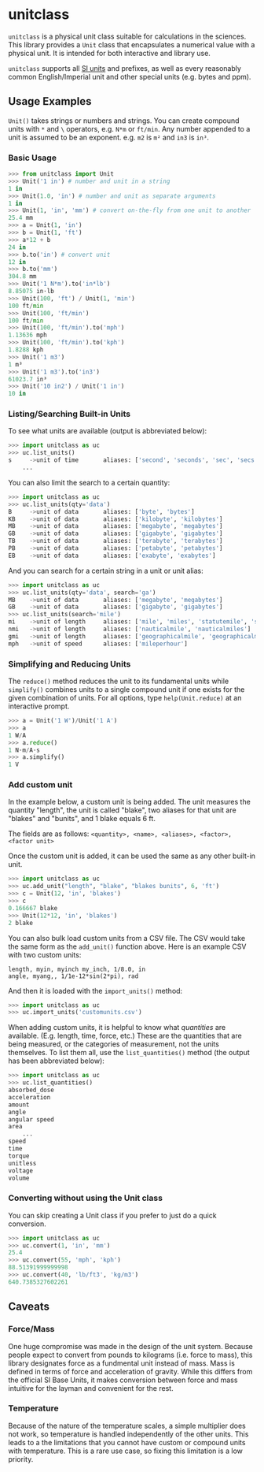 # unitclass

`unitclass` is a physical unit class suitable for calculations in the sciences.
This library provides a `Unit` class that encapsulates a numerical value with a
physical unit. It is intended for both interactive and library use.

`unitclass` supports all [SI
units](https://www.nist.gov/pml/owm/metric-si/si-units) and prefixes, as well as
every reasonably common English/Imperial unit and other special units (e.g.
bytes and ppm).

## Usage Examples

`Unit()` takes strings or numbers and strings. You can create compound units with `*` and `\` 
operators, e.g. `N*m` or `ft/min`. Any number appended to a unit is assumed to be an exponent. e.g. `m2` is `m²` and
`in3` is `in³`.

### Basic Usage

```python
>>> from unitclass import Unit
>>> Unit('1 in') # number and unit in a string
1 in
>>> Unit(1.0, 'in') # number and unit as separate arguments
1 in
>>> Unit(1, 'in', 'mm') # convert on-the-fly from one unit to another
25.4 mm
>>> a = Unit(1, 'in')
>>> b = Unit(1, 'ft')
>>> a*12 + b
24 in
>>> b.to('in') # convert unit
12 in
>>> b.to('mm')
304.8 mm
>>> Unit('1 N*m').to('in*lb')
8.85075 in⋅lb
>>> Unit(100, 'ft') / Unit(1, 'min')
100 ft/min
>>> Unit(100, 'ft/min')
100 ft/min
>>> Unit(100, 'ft/min').to('mph') 
1.13636 mph
>>> Unit(100, 'ft/min').to('kph')
1.8288 kph
>>> Unit('1 m3')
1 m³
>>> Unit('1 m3').to('in3')
61023.7 in³
>>> Unit('10 in2') / Unit('1 in')
10 in

```

### Listing/Searching Built-in Units

To see what units are available (output is abbreviated below):

```python
>>> import unitclass as uc
>>> uc.list_units()
s     ->unit of time       aliases: ['second', 'seconds', 'sec', 'secs']
    ...

```

You can also limit the search to a certain quantity:

```python
>>> import unitclass as uc
>>> uc.list_units(qty='data')
B     ->unit of data       aliases: ['byte', 'bytes']
KB    ->unit of data       aliases: ['kilobyte', 'kilobytes']
MB    ->unit of data       aliases: ['megabyte', 'megabytes']
GB    ->unit of data       aliases: ['gigabyte', 'gigabytes']
TB    ->unit of data       aliases: ['terabyte', 'terabytes']
PB    ->unit of data       aliases: ['petabyte', 'petabytes']
EB    ->unit of data       aliases: ['exabyte', 'exabytes']

```

And you can search for a certain string in a unit or unit alias:

```python
>>> import unitclass as uc
>>> uc.list_units(qty='data', search='ga')
MB    ->unit of data       aliases: ['megabyte', 'megabytes']
GB    ->unit of data       aliases: ['gigabyte', 'gigabytes']
>>> uc.list_units(search='mile')
mi    ->unit of length     aliases: ['mile', 'miles', 'statutemile', 'statutemiles', 'smi']
nmi   ->unit of length     aliases: ['nauticalmile', 'nauticalmiles']
gmi   ->unit of length     aliases: ['geographicalmile', 'geographicalmiles']
mph   ->unit of speed      aliases: ['mileperhour']

```

### Simplifying and Reducing Units

The `reduce()` method reduces the unit to its fundamental units while
`simplify()` combines units to a single compound unit if one exists for the
given combination of units. For all options, type `help(Unit.reduce)` at an
interactive prompt.

```python
>>> a = Unit('1 W')/Unit('1 A')
>>> a
1 W/A
>>> a.reduce()
1 N⋅m/A⋅s
>>> a.simplify()
1 V

```

### Add custom unit

In the example below, a custom unit is being added. The unit measures the
quantity "length", the unit is called "blake", two aliases for that unit are
"blakes" and "bunits", and 1 blake equals 6 ft. 

The fields are as follows: `<quantity>, <name>, <aliases>, <factor>, <factor unit>`

Once the custom unit is added, it can be used the same as any other built-in unit.

```python
>>> import unitclass as uc
>>> uc.add_unit("length", "blake", "blakes bunits", 6, 'ft')
>>> c = Unit(12, 'in', 'blakes')
>>> c
0.166667 blake
>>> Unit(12*12, 'in', 'blakes')
2 blake

```

You can also bulk load custom units from a CSV file. The CSV would take the same
form as the `add_unit()` function above. Here is an example CSV with two custom units:

```csv
length, myin, myinch my_inch, 1/8.0, in
angle, myang,, 1/1e-12*sin(2*pi), rad
```

And then it is loaded with the `import_units()` method:

```python
>>> import unitclass as uc
>>> uc.import_units('customunits.csv')

```

When adding custom units, it is helpful to know what *quantities* are available.
(E.g. length, time, force, etc.) These are the quantities that are being
measured, or the categories of measurement, not the units themselves. To list
them all, use the `list_quantities()` method (the output has been abbreviated
below):

```python
>>> import unitclass as uc
>>> uc.list_quantities()
absorbed_dose
acceleration
amount
angle
angular speed
area
    ...
speed
time
torque
unitless
voltage
volume

```

### Converting without using the Unit class

You can skip creating a Unit class if you prefer to just do a quick conversion.

```python
>>> import unitclass as uc
>>> uc.convert(1, 'in', 'mm')
25.4
>>> uc.convert(55, 'mph', 'kph')
88.51391999999998
>>> uc.convert(40, 'lb/ft3', 'kg/m3')
640.7385327602261

```

## Caveats

### Force/Mass

One huge compromise was made in the design of the unit system. Because people
expect to convert from pounds to kilograms (i.e. force to mass), this library
designates force as a fundmental unit instead of mass. Mass is defined in terms
of force and acceleration of gravity. While this differs from the official SI
Base Units, it makes conversion between force and mass intuitive for the layman
and convenient for the rest.

### Temperature

Because of the nature of the temperature scales, a simple multiplier does not
work, so temperature is handled independently of the other units. This leads to
a the limitations that you cannot have custom or compound units with
temperature. This is a rare use case, so fixing this limitation is a low
priority.
